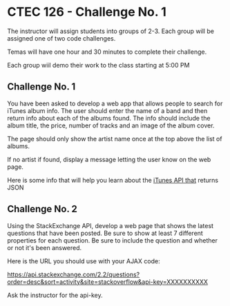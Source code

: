 # CTEC 126 - Challenge No. 1

The instructor will assign students into groups of 2-3. Each group will be assigned one of two code challenges.

Temas will have one hour and 30 minutes to complete their challenge.

Each group wiil demo their work to the class starting at 5:00 PM

## Challenge No. 1

You have been asked to develop a web app that allows people to search for iTunes album info. The user should enter the name of a band and then return info about each of the albums found. The info should include the album title, the price, number of tracks and an image of the album cover.

The page should only show the artist name once at the top above the list of albums.

If no artist if found, display a message letting the user know on the web page.

Here is some info that will help you learn about the [iTunes API that](https://affiliate.itunes.apple.com/resources/documentation/itunes-store-web-service-search-api/#searchexamples) returns JSON 

## Challenge No. 2

Using the StackExchange API, develop a web page that shows the latest questions that have been posted. Be sure to show at least 7 different properties for each question. Be sure to include the question and whether or not it's been answered.

Here is the URL you should use with your AJAX code:

https://api.stackexchange.com/2.2/questions?order=desc&sort=activity&site=stackoverflow&api-key=XXXXXXXXXX

Ask the instructor for the api-key.